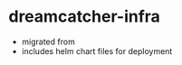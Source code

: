 # dreamcatcher-infra

- migrated from [<url>](https://github.com/EC3102-Mobilex-Chunsik/dream-interpretation-app)
- includes helm chart files for deployment 
